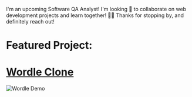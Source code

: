 I'm an upcoming Software QA Analyst!
I'm looking 👀 to collaborate on web development projects and learn together! 🤼‍♀️
Thanks for stopping by, and definitely reach out!

# Featured Project:
# [Wordle Clone](https://github.com/richardkentng/wordle-clone)
![Wordle Demo](https://i.imgur.com/lZBNPWf.gif)


<!---
richardkentng/richardkentng is a ✨ special ✨ repository because its `README.md` (this file) appears on your GitHub profile.
You can click the Preview link to take a look at your changes.
--->
